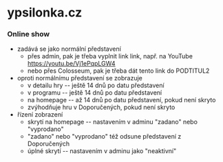 # ypsilonka.cz

### Online show

* zadává se jako normální představení
	+ přes admin, pak je třeba vyplnit link link, např. na YouTube https://youtu.be/Vj1ePqpLGW4 
	+ nebo přes Colosseum, pak je třeba dát tento link do PODTITUL2
* oproti normálnímu představení se zobrazuje
	+ v detailu hry -- ještě 14 dnů po datu představení
	+ v programu -- ještě 14 dnů po datu představení
	+ na homepage -- až 14 dnů po datu představení, pokud není skryto
	+ zvýhodňuje hru v Doporučených, pokud není skryto
* řízení zobrazení
	+ skrytí na homepage -- nastavením v adminu "zadano" nebo "vyprodano"
	+ "zadano" nebo "vyprodano" též odsune představení z Doporučených
	+ úplné skrytí -- nastavením v adminu jako "neaktivní"
